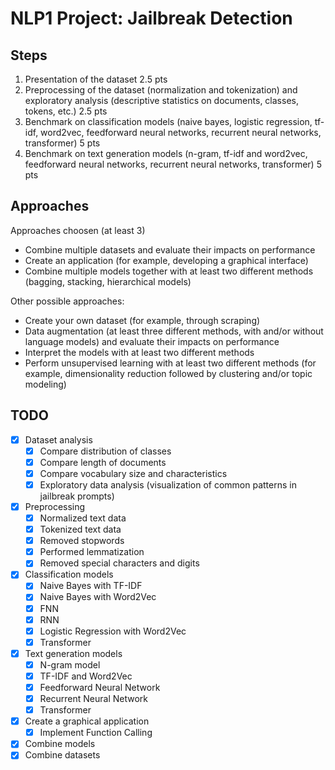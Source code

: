 # NLP1 Project: Jailbreak Detection

## Steps

1. Presentation of the dataset 2.5 pts
2. Preprocessing of the dataset (normalization and tokenization) and exploratory analysis (descriptive statistics on documents, classes, tokens, etc.) 2.5 pts
3. Benchmark on classification models (naive bayes, logistic regression, tf-idf, word2vec, feedforward neural networks, recurrent neural networks, transformer) 5 pts
4. Benchmark on text generation models (n-gram, tf-idf and word2vec, feedforward neural networks, recurrent neural networks, transformer) 5 pts

## Approaches

Approaches choosen (at least 3)

- Combine multiple datasets and evaluate their impacts on performance
- Create an application (for example, developing a graphical interface)
- Combine multiple models together with at least two different methods (bagging, stacking, hierarchical models)

Other possible approaches:

- Create your own dataset (for example, through scraping)
- Data augmentation (at least three different methods, with and/or without language models) and evaluate their impacts on performance
- Interpret the models with at least two different methods
- Perform unsupervised learning with at least two different methods (for example, dimensionality reduction followed by clustering and/or topic modeling)

## TODO

- [x] Dataset analysis
  - [x] Compare distribution of classes
  - [x] Compare length of documents
  - [x] Compare vocabulary size and characteristics
  - [x] Exploratory data analysis (visualization of common patterns in jailbreak prompts)
- [x] Preprocessing
  - [x] Normalized text data
  - [x] Tokenized text data
  - [x] Removed stopwords
  - [x] Performed lemmatization
  - [x] Removed special characters and digits
- [x] Classification models
  - [x] Naive Bayes with TF-IDF
  - [x] Naive Bayes with Word2Vec
  - [x] FNN
  - [x] RNN
  - [x] Logistic Regression with Word2Vec
  - [x] Transformer
- [x] Text generation models
  - [x] N-gram model
  - [x] TF-IDF and Word2Vec
  - [x] Feedforward Neural Network
  - [x] Recurrent Neural Network
  - [x] Transformer
- [x] Create a graphical application
  - [x] Implement Function Calling
- [x] Combine models
- [x] Combine datasets
